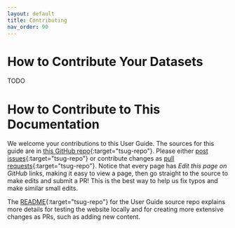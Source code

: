 ```yaml
---
layout: default
title: Contributing
nav_order: 90
---
```


# How to Contribute Your Datasets 

TODO


# How to Contribute to This Documentation

We welcome your contributions to this User Guide. The sources for this guide are in [this GitHub repo](https://github.com/The-AI-Alliance/open-trusted-data-initiatve){:target="tsug-repo"}. Please either [post issues](https://github.com/The-AI-Alliance/open-trusted-data-initiatve/issues){:target="tsug-repo"} or contribute changes as [pull requests](https://github.com/The-AI-Alliance/open-trusted-data-initiatve/pulls){:target="tsug-repo"}. Notice that every page has _Edit this page on GitHub_ links, making it easy to view a page, then go straight to the source to make edits and submit a PR! This is the best way to help us fix typos and make similar small edits.

The [README](https://github.com/The-AI-Alliance/open-trusted-data-initiatve){:target="tsug-repo"} for the User Guide source repo explains more details for testing the website locally and for creating more extensive changes as PRs, such as adding new content.
